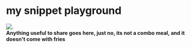# my snippet playground
![.](http://i.imgur.com/cPeZQEa.jpg)
<br>
**Anything useful to share goes here, just no, its not a combo meal, and it doesn't come with fries**

